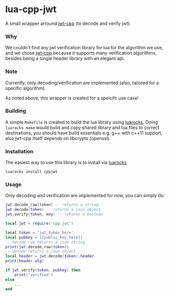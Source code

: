 # lua-cpp-jwt
A small wrapper arround [jwt-cpp](https://github.com/Thalhammer/jwt-cpp) (to decode and verify jwt).

### Why

We couldn't find any jwt verification library for lua for the algorithm we use, and we chose [jwt-cpp](https://github.com/Thalhammer/jwt-cpp) because it supports many verification algorithms, besides being a single header library with an elegant api.

### Note
Currently, only decoding/verification are implemented (also, tailored for a specific algorithm).

As noted above, this wrapper is created for a speicifc use case!

### Building
A simple `Makefile` is created to build the lua library using [luarocks](https://luarocks.org/).
Doing `luarocks make` would build and copy shared library and lua files to correct destinations, you should have build essentials e.g. g++ with c++11 support, also jwt-cpp itself depends on libcrypto (openssl).

### Installation
The easiest way to use this library is to install via [luarocks](https://luarocks.org/)

`luarocks install cppjwt`

### Usage

Only decoding and verification are implemented for now, you can simply do:

```lua
jwt.decode_raw(token) -- returns a string
jwt.decode(token) -- returns a json object
jwt.verify(token, key) -- returns a boolean
````


```lua
local jwt = require('cpp.jwt')

local token = 'jwt_token_here'
local pubkey = [[public_key_here]]
-- decode_raw returns a json string
print(jwt.decode_raw(token))
-- decode returns a json object
local header = jwt.decode(token).header
print(header.alg)

if jwt.verify(token, pubkey) then
    print('verified')
else
    ...
end
```

